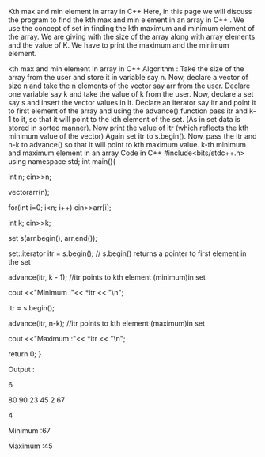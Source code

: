 Kth max and min element in array in C++
Here, in this page we will discuss the program to find the kth max and min element in an array in C++ . We use the concept of set in finding the kth maximum and minimum element of the array. We are giving with the size of the array along with array elements and the value of K. We have to print the maximum and the minimum element.

kth max and min element in array in C++
Algorithm :
Take the size of the array from the user and store it in variable say n.
Now, declare a vector of size n and take the n elements of the vector say arr from the user.
Declare one variable say k and take the value of k from the user.
Now, declare a set say s and insert the vector values in it.
Declare an iterator say itr and point it to first element of the array and using the advance() function pass itr and k-1 to it, so that it will point to the kth element of the set. (As in set data is stored in sorted manner).
Now print the value of itr (which reflects the kth minimum value of the vector)
Again set itr to s.begin().
Now, pass the itr and n-k to advance() so that it will point to kth maximum value.
k-th minimum and maximum element in an array
Code in C++
#include<bits/stdc++.h>
using namespace std;
int main(){

  int n;
  cin>>n;

  vectorarr(n);

  for(int i=0; i<n; i++)
    cin>>arr[i];

  int k;
  cin>>k;

  set s(arr.begin(), arr.end());

  set::iterator itr = s.begin(); // s.begin() returns a pointer to first element in the set

  advance(itr, k - 1); //itr points to kth element (minimum)in set

  cout <<"Minimum :"<< *itr << "\n";

  itr = s.begin();

  advance(itr, n-k); //itr points to kth element (maximum)in set

  cout <<"Maximum :"<< *itr << "\n";

  return 0;
}

Output :

6

80 90 23 45 2 67

4

Minimum :67

Maximum :45
